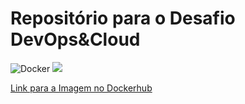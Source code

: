 # Repositório para o Desafio DevOps&Cloud

![Docker](https://cdn.jsdelivr.net/npm/simple-icons@v4/icons/docker.svg)
<img src="https://img.shields.io/badge/Docker-2496ED?style=for-the-badge&logo=docker&logoColor=white">

[Link para a Imagem no Dockerhub](https://hub.docker.com/r/vbeal/conversao-distancia:v1)
